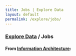 ```yaml
---
title: Jobs | Explore Data
layout: default
permalink: /explore/jobs/
---
```


<div class="container-outer container-padded">

  <h3> <a href="{{ site.baseurl }}/explore/">Explore Data</a> / Jobs</h3>

  <h4>From <a href="https://github.com/18F/doi-extractives-data/wiki/Information-Architecture">Information Architecture</a>:</h4>


</div>
